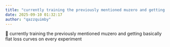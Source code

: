 ```yaml
---
title: "currently training the previously mentioned muzero and getting basically flat loss curves on every experiment"
date: 2025-09-10 01:32:17
author: "qazzquimby"
---
```


💭 currently training the previously mentioned muzero and getting basically flat loss curves on every experiment